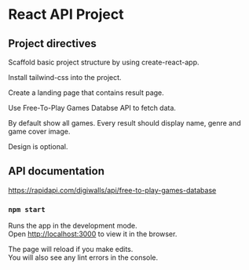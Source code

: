 # React API Project

## Project directives

Scaffold basic project structure by using create-react-app.

Install tailwind-css into the project.

Create a landing page that contains result page.

Use Free-To-Play Games Databse API to fetch data.

By default show all games. Every result should display name, genre and game cover image.

Design is optional.

## API documentation
https://rapidapi.com/digiwalls/api/free-to-play-games-database

### `npm start`

Runs the app in the development mode.\
Open [http://localhost:3000](http://localhost:3000) to view it in the browser.

The page will reload if you make edits.\
You will also see any lint errors in the console.